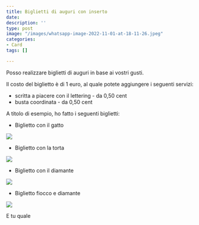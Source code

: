 ```yaml
---
title: Biglietti di auguri con inserto
date: 
description: ''
type: post
image: "/images/whatsapp-image-2022-11-01-at-18-11-26.jpeg"
categories:
- Card
tags: []

---
```

Posso realizzare biglietti di auguri in base ai vostri gusti.

Il costo del biglietto è di 1 euro, al quale potete aggiungere i seguenti servizi:

* scritta a piacere con il lettering - da 0,50 cent
* busta coordinata - da 0,50 cent

A titolo di esempio, ho fatto i seguenti biglietti:

* Biglietto con il gatto

![](/images/734ed31e-8c98-4ee5-ad96-66d04c051fbd.jpeg)

* Biglietto con la torta

![](/images/bc1e1dda-7203-4047-ac36-3bebe8ab84e8.jpeg)

* Biglietto con il diamante

![](/images/44be2687-839a-4ba9-9ec8-353dcdadf4e6.jpeg)

* Biglietto fiocco e diamante

![](/images/98a28ed1-7fe0-430e-a21f-a00b03d413f0.jpeg)

E tu quale
